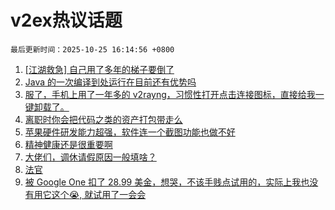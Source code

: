 # v2ex热议话题

`最后更新时间：2025-10-25 16:14:56 +0800`

1. [[江湖救急] 自己用了多年的梯子要倒了](https://www.v2ex.com/t/1168274)
1. [Java 的一次编译到处运行在目前还有优势吗](https://www.v2ex.com/t/1168179)
1. [服了，手机上用了一年多的 v2rayng，习惯性打开点击连接图标，直接给我一键卸载了。](https://www.v2ex.com/t/1168238)
1. [离职时你会把代码之类的资产打包带走么](https://www.v2ex.com/t/1168247)
1. [苹果硬件研发能力超强，软件连一个截图功能也做不好](https://www.v2ex.com/t/1168283)
1. [精神健康还是很重要啊](https://www.v2ex.com/t/1168279)
1. [大佬们，调休请假原因一般填啥？](https://www.v2ex.com/t/1168194)
1. [法官](https://www.v2ex.com/t/1168216)
1. [被 Google One 扣了 28.99 美金，想哭，不该手贱点试用的，实际上我也没有用它这个😭, 就试用了一会会](https://www.v2ex.com/t/1168208)

